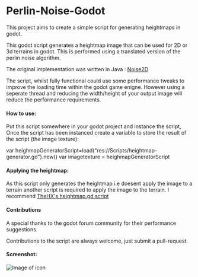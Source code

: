# Perlin-Noise-Godot
This project aims to create a simple script for generating heightmaps in godot.

This godot script generates a heightmap image that can be used for 2D or 3d terrains in godot. This is performed
using a translated version of the perlin noise algorithm.

The original implementation was written in Java : [Noise2D](https://github.com/Flafla2/Remote2D-Engine/blob/master/Remote2D/src/com/remote/remote2d/engine/logic/Noise2D.java)

The script, whilst fully functional could use some performance tweaks to improve the loading time within the godot game enigne. However using a seperate thread and reducing the width/height of your output image will reduce the performance requirements.

#### How to use:
Put this script somewhere in your godot project and instance the script, Once the script
has been instanced create a variable to store the result of the script (the image texture):

var heighmapGeneratorScript=load("res://Scripts/heightmap-generator.gd").new()
var imagetexture = heighmapGeneratorScript

#### Applying the heightmap:
As this script only generates the heightmap i.e doesent apply the image to a terrain another script
is required to apply the image to the terrain. I recommend [TheHX's heightmap.gd script](https://gist.github.com/TheHX/94a83dea1a0f932d5805)

#### Contributions
A special thanks to the godot forum community for their performance suggestions.

Contributions to the script are always welcome, just submit a pull-request.

#### Screenshot:
![Image of icon](https://github.com/deanhu2/Perlin-Noise-Godot/blob/master/screenshot.png)
